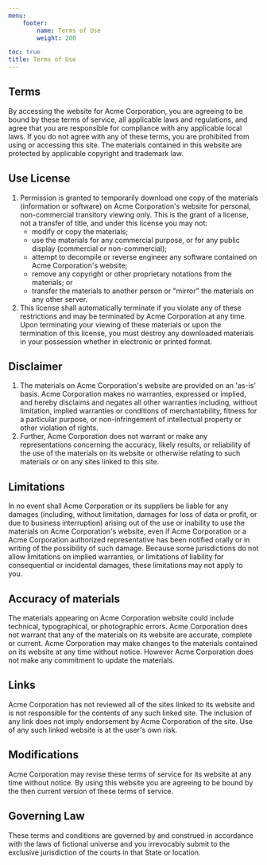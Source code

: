 ```yaml
---
menu:
    footer:
        name: Terms of Use
        weight: 200

toc: true
title: Terms of Use
---
```

## Terms

By accessing the website for Acme Corporation, you are agreeing to be bound by these terms of service, all applicable laws and regulations, and agree that you are responsible for compliance with any applicable local laws. If you do not agree with any of these terms, you are prohibited from using or accessing this site. The materials contained in this website are protected by applicable copyright and trademark law.

## Use License

1.  Permission is granted to temporarily download one copy of the materials (information or software) on Acme Corporation's website for personal, non-commercial transitory viewing only. This is the grant of a license, not a transfer of title, and under this license you may not:
    *  modify or copy the materials;
    *  use the materials for any commercial purpose, or for any public display (commercial or non-commercial);
    *  attempt to decompile or reverse engineer any software contained on Acme Corporation's website;
    *  remove any copyright or other proprietary notations from the materials; or
    *  transfer the materials to another person or "mirror" the materials on any other server.
2.  This license shall automatically terminate if you violate any of these restrictions and may be terminated by Acme Corporation at any time. Upon terminating your viewing of these materials or upon the termination of this license, you must destroy any downloaded materials in your possession whether in electronic or printed format.

## Disclaimer

1.  The materials on Acme Corporation's website are provided on an 'as-is' basis. Acme Corporation makes no warranties, expressed or implied, and hereby disclaims and negates all other warranties including, without limitation, implied warranties or conditions of merchantability, fitness for a particular purpose, or non-infringement of intellectual property or other violation of rights.
2.  Further, Acme Corporation does not warrant or make any representations concerning the accuracy, likely results, or reliability of the use of the materials on its website or otherwise relating to such materials or on any sites linked to this site.

## Limitations

In no event shall Acme Corporation or its suppliers be liable for any damages (including, without limitation, damages for loss of data or profit, or due to business interruption) arising out of the use or inability to use the materials on Acme Corporation's website, even if Acme Corporation or a Acme Corporation authorized representative has been notified orally or in writing of the possibility of such damage. Because some jurisdictions do not allow limitations on implied warranties, or limitations of liability for consequential or incidental damages, these limitations may not apply to you.

## Accuracy of materials

The materials appearing on Acme Corporation website could include technical, typographical, or photographic errors. Acme Corporation does not warrant that any of the materials on its website are accurate, complete or current. Acme Corporation may make changes to the materials contained on its website at any time without notice. However Acme Corporation does not make any commitment to update the materials.

## Links

Acme Corporation has not reviewed all of the sites linked to its website and is not responsible for the contents of any such linked site. The inclusion of any link does not imply endorsement by Acme Corporation of the site. Use of any such linked website is at the user's own risk.

## Modifications

Acme Corporation may revise these terms of service for its website at any time without notice. By using this website you are agreeing to be bound by the then current version of these terms of service.

## Governing Law

These terms and conditions are governed by and construed in accordance with the laws of fictional universe and you irrevocably submit to the exclusive jurisdiction of the courts in that State or location.
